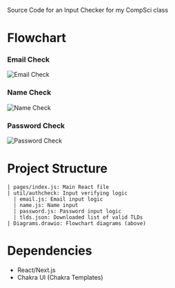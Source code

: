 Source Code for an Input Checker for my CompSci class

# Flowchart

### Email Check
![Email Check](https://i.gyazo.com/6c179a8f6d79fd36deadc7874a82d9bc.png)

### Name Check
![Name Check](https://i.gyazo.com/07d8ca875c41a27591748a2eed0d10dc.png)

### Password Check
![Password Check](https://i.gyazo.com/7243f9c1dd59804e37ea2222057de043.png)

# Project Structure
```
| pages/index.js: Main React file
| util/authcheck: Input verifying logic
  | email.js: Email input logic
  | name.js: Name input 
  | password.js: Password input logic  
  | tlds.json: Downloaded list of valid TLDs
| Diagrams.drawio: Flowchart diagrams (above)
```

# Dependencies
- React/Next.js
- Chakra UI (Chakra Templates)
